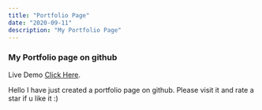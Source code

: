 ```yaml
---
title: "Portfolio Page"
date: "2020-09-11"
description: "My Portfolio Page"
---
```


### My Portfolio page on github
Live Demo [Click Here](https://github.com/Szaker1990).

Hello I have just created a portfolio page on github.
Please visit it and rate a star if u like it :)
